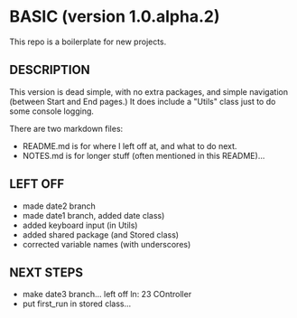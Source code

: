 # BASIC (version 1.0.alpha.2)
This repo is a boilerplate for new projects.

## DESCRIPTION
This version is dead simple, with no extra packages, and simple navigation (between Start and End pages.)  It does include a "Utils" class just to do some console logging.

There are two markdown files:  
* README.md is for where I left off at, and what to do next.
* NOTES.md is for longer stuff (often mentioned in this README)...

## LEFT OFF
* made date2 branch
* made date1 branch, added date class)
* added keyboard input (in Utils)
* added shared package (and Stored class)
* corrected variable names (with underscores)

## NEXT STEPS
* make date3 branch... left off ln: 23 COntroller
* put first_run in stored class...